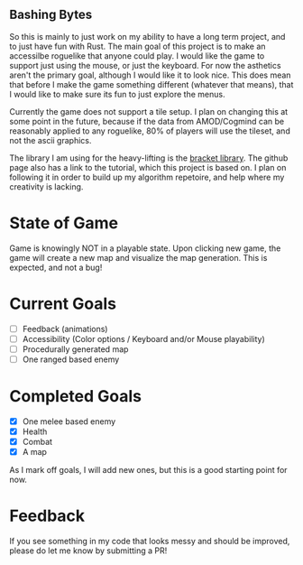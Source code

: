 ## Bashing Bytes

So this is mainly to just work on my ability to have a long term project, and to just have fun with Rust. The main goal of this project is to make an accessilbe roguelike that anyone could play. I would like the game to support just using the mouse, or just the keyboard. For now the asthetics aren't the primary goal, although I would like it to look nice. This does mean that before I make the game something different (whatever that means), that I would like to make sure its fun to just explore the menus. 

Currently the game does not support a tile setup. I plan on changing this at some point in the future, because if the data from AMOD/Cogmind can be reasonably applied to any roguelike, 80% of players will use the tileset, and not the ascii graphics.

The library I am using for the heavy-lifting is the [bracket library](https://github.com/thebracket/bracket-lib). The github page also has a link to the tutorial, which this project is based on. I plan on following it in order to build up my algorithm repetoire, and help where my creativity is lacking. 

# State of Game

Game is knowingly NOT in a playable state. Upon clicking new game, the game will create a new map and visualize the map generation. This is expected, and not a bug!

# Current Goals
- [ ] Feedback (animations)
- [ ] Accessibility (Color options / Keyboard and/or Mouse playability) 
- [ ] Procedurally generated map
- [ ] One ranged based enemy

# Completed Goals
- [x] One melee based enemy
- [x] Health
- [x] Combat
- [x] A map

As I mark off goals, I will add new ones, but this is a good starting point for now.

# Feedback
If you see something in my code that looks messy and should be improved, please do let me know by submitting a PR!
